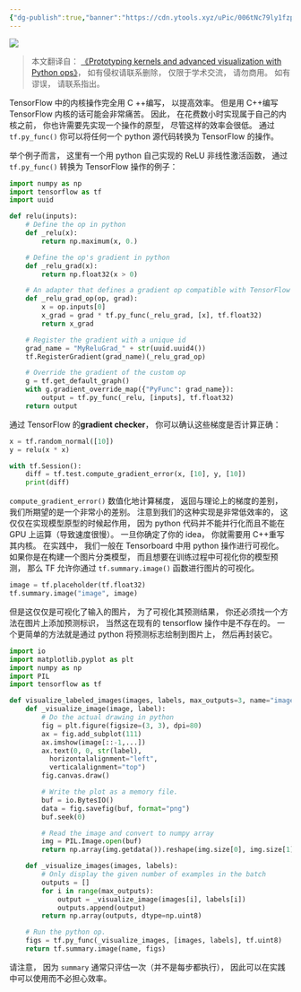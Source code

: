 ```yaml
---
{"dg-publish":true,"banner":"https://cdn.ytools.xyz/uPic/006tNc79ly1fzpym7tmc9j30u00gwjrj.jpg","permalink":"/外文翻译/EffectiveTensorFlow/09. 使用 Python ops 进行原型内核和高级可视化/","dgPassFrontmatter":true}
---
```


![](https://cdn.ytools.xyz/uPic/006tNc79ly1fzpym7tmc9j30u00gwjrj.jpg)

> 本文翻译自： [《Prototyping kernels and advanced visualization with Python ops》](https://github.com/vahidk/EffectiveTensorflow#python_ops)， 如有侵权请联系删除， 仅限于学术交流， 请勿商用。 如有谬误， 请联系指出。

TensorFlow 中的内核操作完全用 C ++编写， 以提高效率。 但是用 C++编写 TensorFlow 内核的话可能会非常痛苦。 因此， 在花费数小时实现属于自己的内核之前， 你也许需要先实现一个操作的原型， 尽管这样的效率会很低。 通过 `tf.py_func()` 你可以将任何一个 python 源代码转换为 TensorFlow 的操作。

举个例子而言， 这里有一个用 python 自己实现的 ReLU 非线性激活函数， 通过 `tf.py_func()` 转换为 TensorFlow 操作的例子：

```python
import numpy as np
import tensorflow as tf
import uuid

def relu(inputs):
    # Define the op in python
    def _relu(x):
        return np.maximum(x, 0.)

    # Define the op's gradient in python
    def _relu_grad(x):
        return np.float32(x > 0)

    # An adapter that defines a gradient op compatible with TensorFlow
    def _relu_grad_op(op, grad):
        x = op.inputs[0]
        x_grad = grad * tf.py_func(_relu_grad, [x], tf.float32)
        return x_grad

    # Register the gradient with a unique id
    grad_name = "MyReluGrad_" + str(uuid.uuid4())
    tf.RegisterGradient(grad_name)(_relu_grad_op)

    # Override the gradient of the custom op
    g = tf.get_default_graph()
    with g.gradient_override_map({"PyFunc": grad_name}):
        output = tf.py_func(_relu, [inputs], tf.float32)
    return output
```

通过 TensorFlow 的**gradient checker**， 你可以确认这些梯度是否计算正确：

```python
x = tf.random_normal([10])
y = relu(x * x)

with tf.Session():
    diff = tf.test.compute_gradient_error(x, [10], y, [10])
    print(diff)
```

`compute_gradient_error()` 数值化地计算梯度， 返回与理论上的梯度的差别， 我们所期望的是一个非常小的差别。
注意到我们的这种实现是非常低效率的， 这仅仅在实现模型原型的时候起作用， 因为 python 代码并不能并行化而且不能在 GPU 上运算（导致速度很慢）。 一旦你确定了你的 idea， 你就需要用 C++重写其内核。
在实践中， 我们一般在 Tensorboard 中用 python 操作进行可视化。 如果你是在构建一个图片分类模型， 而且想要在训练过程中可视化你的模型预测， 那么 TF 允许你通过 `tf.summary.image()` 函数进行图片的可视化。

```python
image = tf.placeholder(tf.float32)
tf.summary.image("image", image)
```

但是这仅仅是可视化了输入的图片， 为了可视化其预测结果， 你还必须找一个方法在图片上添加预测标识， 当然这在现有的 tensorflow 操作中是不存在的。 一个更简单的方法就是通过 python 将预测标志绘制到图片上， 然后再封装它。

```python
import io
import matplotlib.pyplot as plt
import numpy as np
import PIL
import tensorflow as tf

def visualize_labeled_images(images, labels, max_outputs=3, name="image"):
    def _visualize_image(image, label):
        # Do the actual drawing in python
        fig = plt.figure(figsize=(3, 3), dpi=80)
        ax = fig.add_subplot(111)
        ax.imshow(image[::-1,...])
        ax.text(0, 0, str(label),
          horizontalalignment="left",
          verticalalignment="top")
        fig.canvas.draw()

        # Write the plot as a memory file.
        buf = io.BytesIO()
        data = fig.savefig(buf, format="png")
        buf.seek(0)

        # Read the image and convert to numpy array
        img = PIL.Image.open(buf)
        return np.array(img.getdata()).reshape(img.size[0], img.size[1], -1)

    def _visualize_images(images, labels):
        # Only display the given number of examples in the batch
        outputs = []
        for i in range(max_outputs):
            output = _visualize_image(images[i], labels[i])
            outputs.append(output)
        return np.array(outputs, dtype=np.uint8)

    # Run the python op.
    figs = tf.py_func(_visualize_images, [images, labels], tf.uint8)
    return tf.summary.image(name, figs)
```

请注意， 因为 `summary` 通常只评估一次（并不是每步都执行）， 因此可以在实践中可以使用而不必担心效率。
